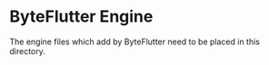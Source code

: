 ByteFlutter Engine
==============

The engine files which add by ByteFlutter need to be placed in this directory.
